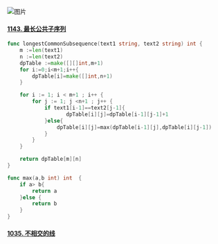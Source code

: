 ![图片](https://mmbiz.qpic.cn/mmbiz_jpg/ciaqDnJprwv4Stw2Ra0d202BvyjCibf9go5KgAvaQNibF2oYK4CKml9mr0qnmjF0C7unejBREe5icSLAwXrn9XP5dA/640?wx_fmt=jpeg&tp=webp&wxfrom=5&wx_lazy=1&wx_co=1)

#### [1143. 最长公共子序列](https://leetcode-cn.com/problems/longest-common-subsequence/)

~~~go
func longestCommonSubsequence(text1 string, text2 string) int {
	m :=len(text1)
	n :=len(text2)
	dpTable :=make([][]int,m+1)
	for i:=0;i<m+1;i++{
		dpTable[i]=make([]int,n+1)
	}

	for i := 1; i < m+1 ; i++ {
		for j := 1; j <n+1 ; j++ {
			if text1[i-1]==text2[j-1]{
                   dpTable[i][j]=dpTable[i-1][j-1]+1
			}else{
				dpTable[i][j]=max(dpTable[i-1][j],dpTable[i][j-1])
			}
		}
	}

    return dpTable[m][n]
}

func max(a,b int) int  {
	if a> b{
		return a
	}else {
		return b
	}
}
~~~

#### [1035. 不相交的线](https://leetcode-cn.com/problems/uncrossed-lines/)